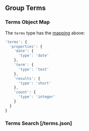 ## Group Terms

### Terms Object Map

The `terms` type has the
[mapping](https://www.elastic.co/guide/en/elasticsearch/reference/current/mapping.html) above:

```javascript
'terms': {
  'properties': {
    'date': {
      'type': 'date'
    },
    'term': {
      'type': 'text'
    },
    'results': {
      'type': 'short'
    },
    'count': {
      'type': 'integer'
    }
  }
}
```

### Terms Search [/terms.json]
